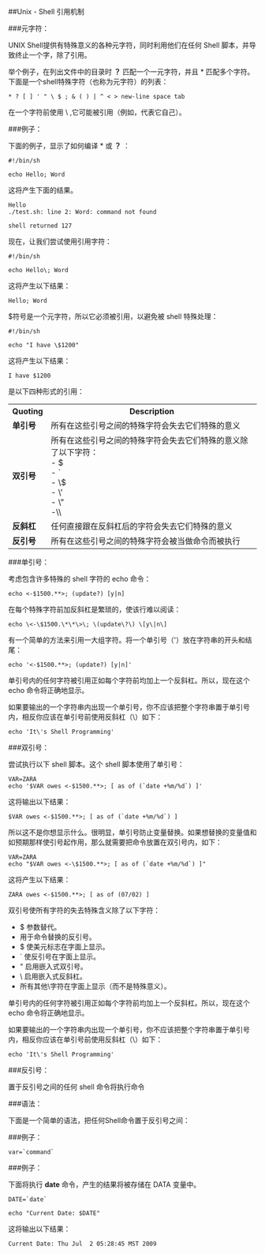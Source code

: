 ##Unix - Shell 引用机制

###元字符：

UNIX Shell提供有特殊意义的各种元字符，同时利用他们在任何 Shell 脚本，并导致终止一个字，除了引用。

举个例子，在列出文件中的目录时 **？** 匹配一个一元字符，并且 * 匹配多个字符。下面是一个shell特殊字符（也称为元字符）的列表：


    * ? [ ] ' " \ $ ; & ( ) | ^ < > new-line space tab

在一个字符前使用 \ ,它可能被引用（例如，代表它自己）。

###例子：

下面的例子，显示了如何编译 * 或  **？** ：

    #!/bin/sh
    
    echo Hello; Word

这将产生下面的结果。

    Hello
    ./test.sh: line 2: Word: command not found
    
    shell returned 127

现在，让我们尝试使用引用字符：

    #!/bin/sh
    
    echo Hello\; Word

这将产生以下结果：

    Hello; Word

$符号是一个元字符，所以它必须被引用，以避免被 shell 特殊处理：

    #!/bin/sh
    
    echo "I have \$1200"

这将产生以下结果：

    I have $1200

是以下四种形式的引用：

<table>
	<tr><th>Quoting</th><th>Description</th></tr>
	<tr><td><strong>单引号</strong></td><td>所有在这些引号之间的特殊字符会失去它们特殊的意义</td></tr>
	<tr><td><strong>双引号</strong></td><td>所有在这些引号之间的特殊字符会失去它们特殊的意义除了以下字符：<br>
- $<br>
- `<br> 
-  \$<br>
- \'<br>
- \"<br>
-\\<br>
    </td></tr>
	<tr><td><strong>反斜杠</strong></td><td>任何直接跟在反斜杠后的字符会失去它们特殊的意义</td></tr>
	<tr><td><strong>反引号</strong></td><td>所有在这些引号之间的特殊字符会被当做命令而被执行</td></tr>
</table>

###单引号：

考虑包含许多特殊的 shell 字符的 echo 命令：

    echo <-$1500.**>; (update?) [y|n]

在每个特殊字符前加反斜杠是繁琐的，使该行难以阅读：

    echo \<-\$1500.\*\*\>\; \(update\?\) \[y\|n\]
    
有一个简单的方法来引用一大组字符。将一个单引号（'）放在字符串的开头和结尾：

    echo '<-$1500.**>; (update?) [y|n]'

单引号内的任何字符被引用正如每个字符前均加上一个反斜杠。所以，现在这个 echo 命令将正确地显示。

如果要输出的一个字符串内出现一个单引号，你不应该把整个字符串置于单引号内，相反你应该在单引号前使用反斜杠（\）如下：

    echo 'It\'s Shell Programming'

###双引号：

尝试执行以下 shell 脚本。这个 shell 脚本使用了单引号：


    VAR=ZARA
    echo '$VAR owes <-$1500.**>; [ as of (`date +%m/%d`) ]'

这将输出以下结果：

    $VAR owes <-$1500.**>; [ as of (`date +%m/%d`) ]

所以这不是你想显示什么。很明显，单引号防止变量替换。如果想替换的变量值和如预期那样使引号起作用，那么就需要把命令放置在双引号内，如下：

    VAR=ZARA
    echo "$VAR owes <-\$1500.**>; [ as of (`date +%m/%d`) ]"

这将产生以下结果：


    ZARA owes <-$1500.**>; [ as of (07/02) ]

双引号使所有字符的失去特殊含义除了以下字符：

- $ 参数替代。
- 用于命令替换的反引号。
- \$ 使美元标志在字面上显示。
- \` 使反引号在字面上显示。
- \" 启用嵌入式双引号。
- \\ 启用嵌入式反斜杠。
- 所有其他\字符在字面上显示（而不是特殊意义）。

单引号内的任何字符被引用正如每个字符前均加上一个反斜杠。所以，现在这个 echo 命令将正确地显示。

如果要输出的一个字符串内出现一个单引号，你不应该把整个字符串置于单引号内，相反你应该在单引号前使用反斜杠（\）如下：

    echo 'It\'s Shell Programming'

###反引号：

置于反引号之间的任何 shell 命令将执行命令

###语法：

下面是一个简单的语法，把任何Shell命令置于反引号之间：

###例子：

    var=`command`

###例子：

下面将执行 **date** 命令，产生的结果将被存储在 DATA 变量中。

    DATE=`date`
    
    echo "Current Date: $DATE"

这将输出以下结果：

    Current Date: Thu Jul  2 05:28:45 MST 2009